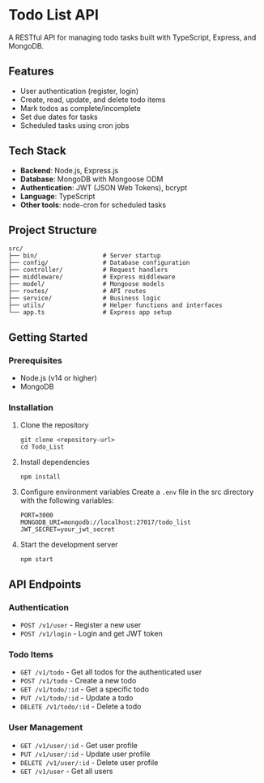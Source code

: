 # Todo List API

A RESTful API for managing todo tasks built with TypeScript, Express, and MongoDB.

## Features

- User authentication (register, login)
- Create, read, update, and delete todo items
- Mark todos as complete/incomplete
- Set due dates for tasks
- Scheduled tasks using cron jobs

## Tech Stack

- **Backend**: Node.js, Express.js
- **Database**: MongoDB with Mongoose ODM
- **Authentication**: JWT (JSON Web Tokens), bcrypt
- **Language**: TypeScript
- **Other tools**: node-cron for scheduled tasks

## Project Structure

```
src/
├── bin/                  # Server startup
├── config/               # Database configuration
├── controller/           # Request handlers
├── middleware/           # Express middleware
├── model/                # Mongoose models
├── routes/               # API routes
├── service/              # Business logic
├── utils/                # Helper functions and interfaces
└── app.ts                # Express app setup
```

## Getting Started

### Prerequisites

- Node.js (v14 or higher)
- MongoDB

### Installation

1. Clone the repository
   ```
   git clone <repository-url>
   cd Todo_List
   ```

2. Install dependencies
   ```
   npm install
   ```

3. Configure environment variables
   Create a `.env` file in the src directory with the following variables:
   ```
   PORT=3000
   MONGODB_URI=mongodb://localhost:27017/todo_list
   JWT_SECRET=your_jwt_secret
   ```

4. Start the development server
   ```
   npm start
   ```

## API Endpoints

### Authentication
- `POST /v1/user` - Register a new user
- `POST /v1/login` - Login and get JWT token

### Todo Items
- `GET /v1/todo` - Get all todos for the authenticated user
- `POST /v1/todo` - Create a new todo
- `GET /v1/todo/:id` - Get a specific todo
- `PUT /v1/todo/:id` - Update a todo
- `DELETE /v1/todo/:id` - Delete a todo

### User Management
- `GET /v1/user/:id` - Get user profile
- `PUT /v1/user/:id` - Update user profile
- `DELETE /v1/user/:id` - Delete user profile
- `GET /v1/user` - Get all users